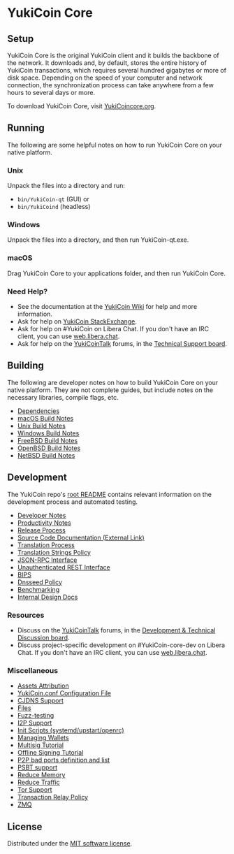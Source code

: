 YukiCoin Core
=============

Setup
---------------------
YukiCoin Core is the original YukiCoin client and it builds the backbone of the network. It downloads and, by default, stores the entire history of YukiCoin transactions, which requires several hundred gigabytes or more of disk space. Depending on the speed of your computer and network connection, the synchronization process can take anywhere from a few hours to several days or more.

To download YukiCoin Core, visit [YukiCoincore.org](https://YukiCoincore.org/en/download/).

Running
---------------------
The following are some helpful notes on how to run YukiCoin Core on your native platform.

### Unix

Unpack the files into a directory and run:

- `bin/YukiCoin-qt` (GUI) or
- `bin/YukiCoind` (headless)

### Windows

Unpack the files into a directory, and then run YukiCoin-qt.exe.

### macOS

Drag YukiCoin Core to your applications folder, and then run YukiCoin Core.

### Need Help?

* See the documentation at the [YukiCoin Wiki](https://en.YukiCoin.it/wiki/Main_Page)
for help and more information.
* Ask for help on [YukiCoin StackExchange](https://YukiCoin.stackexchange.com).
* Ask for help on #YukiCoin on Libera Chat. If you don't have an IRC client, you can use [web.libera.chat](https://web.libera.chat/#YukiCoin).
* Ask for help on the [YukiCoinTalk](https://YukiCointalk.org/) forums, in the [Technical Support board](https://YukiCointalk.org/index.php?board=4.0).

Building
---------------------
The following are developer notes on how to build YukiCoin Core on your native platform. They are not complete guides, but include notes on the necessary libraries, compile flags, etc.

- [Dependencies](dependencies.md)
- [macOS Build Notes](build-osx.md)
- [Unix Build Notes](build-unix.md)
- [Windows Build Notes](build-windows-msvc.md)
- [FreeBSD Build Notes](build-freebsd.md)
- [OpenBSD Build Notes](build-openbsd.md)
- [NetBSD Build Notes](build-netbsd.md)

Development
---------------------
The YukiCoin repo's [root README](/README.md) contains relevant information on the development process and automated testing.

- [Developer Notes](developer-notes.md)
- [Productivity Notes](productivity.md)
- [Release Process](release-process.md)
- [Source Code Documentation (External Link)](https://doxygen.YukiCoincore.org/)
- [Translation Process](translation_process.md)
- [Translation Strings Policy](translation_strings_policy.md)
- [JSON-RPC Interface](JSON-RPC-interface.md)
- [Unauthenticated REST Interface](REST-interface.md)
- [BIPS](bips.md)
- [Dnsseed Policy](dnsseed-policy.md)
- [Benchmarking](benchmarking.md)
- [Internal Design Docs](design/)

### Resources
* Discuss on the [YukiCoinTalk](https://YukiCointalk.org/) forums, in the [Development & Technical Discussion board](https://YukiCointalk.org/index.php?board=6.0).
* Discuss project-specific development on #YukiCoin-core-dev on Libera Chat. If you don't have an IRC client, you can use [web.libera.chat](https://web.libera.chat/#YukiCoin-core-dev).

### Miscellaneous
- [Assets Attribution](assets-attribution.md)
- [YukiCoin.conf Configuration File](YukiCoin-conf.md)
- [CJDNS Support](cjdns.md)
- [Files](files.md)
- [Fuzz-testing](fuzzing.md)
- [I2P Support](i2p.md)
- [Init Scripts (systemd/upstart/openrc)](init.md)
- [Managing Wallets](managing-wallets.md)
- [Multisig Tutorial](multisig-tutorial.md)
- [Offline Signing Tutorial](offline-signing-tutorial.md)
- [P2P bad ports definition and list](p2p-bad-ports.md)
- [PSBT support](psbt.md)
- [Reduce Memory](reduce-memory.md)
- [Reduce Traffic](reduce-traffic.md)
- [Tor Support](tor.md)
- [Transaction Relay Policy](policy/README.md)
- [ZMQ](zmq.md)

License
---------------------
Distributed under the [MIT software license](/COPYING).
